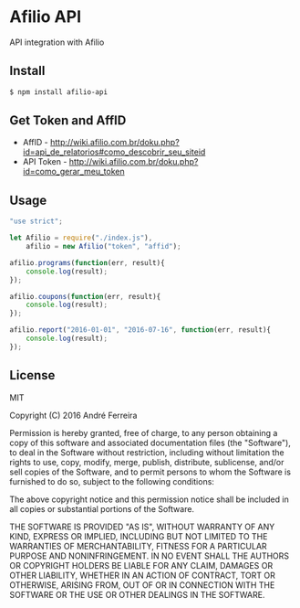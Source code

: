 # Afilio API

API integration with Afilio

## Install

```bash
$ npm install afilio-api
```

## Get Token and AffID

* AffID - http://wiki.afilio.com.br/doku.php?id=api_de_relatorios#como_descobrir_seu_siteid
* API Token - http://wiki.afilio.com.br/doku.php?id=como_gerar_meu_token

## Usage

```js
"use strict";

let Afilio = require("./index.js"),
    afilio = new Afilio("token", "affid");

afilio.programs(function(err, result){
    console.log(result);
});

afilio.coupons(function(err, result){
    console.log(result);
});

afilio.report("2016-01-01", "2016-07-16", function(err, result){
    console.log(result);
});
```

## License

  MIT
  
  Copyright (C) 2016 André Ferreira

  Permission is hereby granted, free of charge, to any person obtaining a copy of this software and associated documentation files (the "Software"), to deal in the Software without restriction, including without limitation the rights to use, copy, modify, merge, publish, distribute, sublicense, and/or sell copies of the Software, and to permit persons to whom the Software is furnished to do so, subject to the following conditions:

  The above copyright notice and this permission notice shall be included in all copies or substantial portions of the Software.

  THE SOFTWARE IS PROVIDED "AS IS", WITHOUT WARRANTY OF ANY KIND, EXPRESS OR IMPLIED, INCLUDING BUT NOT LIMITED TO THE WARRANTIES OF MERCHANTABILITY, FITNESS FOR A PARTICULAR PURPOSE AND NONINFRINGEMENT. IN NO EVENT SHALL THE AUTHORS OR COPYRIGHT HOLDERS BE LIABLE FOR ANY CLAIM, DAMAGES OR OTHER LIABILITY, WHETHER IN AN ACTION OF CONTRACT, TORT OR OTHERWISE, ARISING FROM, OUT OF OR IN CONNECTION WITH THE SOFTWARE OR THE USE OR OTHER DEALINGS IN THE SOFTWARE.